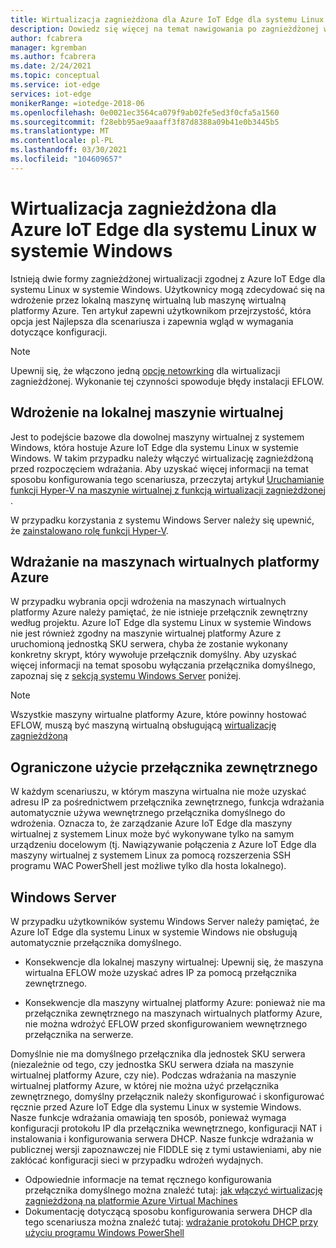 ```yaml
---
title: Wirtualizacja zagnieżdżona dla Azure IoT Edge dla systemu Linux w systemie Windows | Microsoft Docs
description: Dowiedz się więcej na temat nawigowania po zagnieżdżonej wirtualizacji w Azure IoT Edge dla systemu Linux w systemie Windows.
author: fcabrera
manager: kgremban
ms.author: fcabrera
ms.date: 2/24/2021
ms.topic: conceptual
ms.service: iot-edge
services: iot-edge
monikerRange: =iotedge-2018-06
ms.openlocfilehash: 0e0021ec3564ca079f9ab02fe5ed3f0cfa5a1560
ms.sourcegitcommit: f28ebb95ae9aaaff3f87d8388a09b41e0b3445b5
ms.translationtype: MT
ms.contentlocale: pl-PL
ms.lasthandoff: 03/30/2021
ms.locfileid: "104609657"
---
```

# <a name="nested-virtualization-for-azure-iot-edge-for-linux-on-windows"></a>Wirtualizacja zagnieżdżona dla Azure IoT Edge dla systemu Linux w systemie Windows
Istnieją dwie formy zagnieżdżonej wirtualizacji zgodnej z Azure IoT Edge dla systemu Linux w systemie Windows. Użytkownicy mogą zdecydować się na wdrożenie przez lokalną maszynę wirtualną lub maszynę wirtualną platformy Azure. Ten artykuł zapewni użytkownikom przejrzystość, która opcja jest Najlepsza dla scenariusza i zapewnia wgląd w wymagania dotyczące konfiguracji.

> [!NOTE]
>
> Upewnij się, że włączono jedną [opcję netowrking](/virtualization/hyper-v-on-windows/user-guide/nested-virtualization#networking-options) dla wirtualizacji zagnieżdżonej. Wykonanie tej czynności spowoduje błędy instalacji EFLOW. 

## <a name="deployment-on-local-vm"></a>Wdrożenie na lokalnej maszynie wirtualnej
Jest to podejście bazowe dla dowolnej maszyny wirtualnej z systemem Windows, która hostuje Azure IoT Edge dla systemu Linux w systemie Windows. W takim przypadku należy włączyć wirtualizację zagnieżdżoną przed rozpoczęciem wdrażania. Aby uzyskać więcej informacji na temat sposobu konfigurowania tego scenariusza, przeczytaj artykuł [Uruchamianie funkcji Hyper-V na maszynie wirtualnej z funkcją wirtualizacji zagnieżdżonej](https://docs.microsoft.com/virtualization/hyper-v-on-windows/user-guide/nested-virtualization) .

W przypadku korzystania z systemu Windows Server należy się upewnić, że [zainstalowano rolę funkcji Hyper-V](https://docs.microsoft.com/windows-server/virtualization/hyper-v/get-started/install-the-hyper-v-role-on-windows-server).

## <a name="deployment-on-azure-vms"></a>Wdrażanie na maszynach wirtualnych platformy Azure
W przypadku wybrania opcji wdrożenia na maszynach wirtualnych platformy Azure należy pamiętać, że nie istnieje przełącznik zewnętrzny według projektu. Azure IoT Edge dla systemu Linux w systemie Windows nie jest również zgodny na maszynie wirtualnej platformy Azure z uruchomioną jednostką SKU serwera, chyba że zostanie wykonany konkretny skrypt, który wywołuje przełącznik domyślny. Aby uzyskać więcej informacji na temat sposobu wyłączania przełącznika domyślnego, zapoznaj się z [sekcją systemu Windows Server](#windows-server) poniżej. 

> [!NOTE]
>
> Wszystkie maszyny wirtualne platformy Azure, które powinny hostować EFLOW, muszą być maszyną wirtualną obsługującą [wirtualizację zagnieżdżoną](../virtual-machines/acu.md)


## <a name="limited-use-of-external-switch"></a>Ograniczone użycie przełącznika zewnętrznego
W każdym scenariuszu, w którym maszyna wirtualna nie może uzyskać adresu IP za pośrednictwem przełącznika zewnętrznego, funkcja wdrażania automatycznie używa wewnętrznego przełącznika domyślnego do wdrożenia. Oznacza to, że zarządzanie Azure IoT Edge dla maszyny wirtualnej z systemem Linux może być wykonywane tylko na samym urządzeniu docelowym (tj. Nawiązywanie połączenia z Azure IoT Edge dla maszyny wirtualnej z systemem Linux za pomocą rozszerzenia SSH programu WAC PowerShell jest możliwe tylko dla hosta lokalnego).

## <a name="windows-server"></a>Windows Server
W przypadku użytkowników systemu Windows Server należy pamiętać, że Azure IoT Edge dla systemu Linux w systemie Windows nie obsługują automatycznie przełącznika domyślnego.

* Konsekwencje dla lokalnej maszyny wirtualnej: Upewnij się, że maszyna wirtualna EFLOW może uzyskać adres IP za pomocą przełącznika zewnętrznego.

* Konsekwencje dla maszyny wirtualnej platformy Azure: ponieważ nie ma przełącznika zewnętrznego na maszynach wirtualnych platformy Azure, nie można wdrożyć EFLOW przed skonfigurowaniem wewnętrznego przełącznika na serwerze.

Domyślnie nie ma domyślnego przełącznika dla jednostek SKU serwera (niezależnie od tego, czy jednostka SKU serwera działa na maszynie wirtualnej platformy Azure, czy nie). Podczas wdrażania na maszynie wirtualnej platformy Azure, w której nie można użyć przełącznika zewnętrznego, domyślny przełącznik należy skonfigurować i skonfigurować ręcznie przed Azure IoT Edge dla systemu Linux w systemie Windows. Nasze funkcje wdrażania omawiają ten sposób, ponieważ wymaga konfiguracji protokołu IP dla przełącznika wewnętrznego, konfiguracji NAT i instalowania i konfigurowania serwera DHCP. Nasze funkcje wdrażania w publicznej wersji zapoznawczej nie FIDDLE się z tymi ustawieniami, aby nie zakłócać konfiguracji sieci w przypadku wdrożeń wydajnych.

* Odpowiednie informacje na temat ręcznego konfigurowania przełącznika domyślnego można znaleźć tutaj: [jak włączyć wirtualizację zagnieżdżoną na platformie Azure Virtual Machines](https://docs.microsoft.com/azure/virtual-machines/windows/nested-virtualization)
* Dokumentację dotyczącą sposobu konfigurowania serwera DHCP dla tego scenariusza można znaleźć tutaj: [wdrażanie protokołu DHCP przy użyciu programu Windows PowerShell](https://docs.microsoft.com/windows-server/networking/technologies/dhcp/dhcp-deploy-wps)
